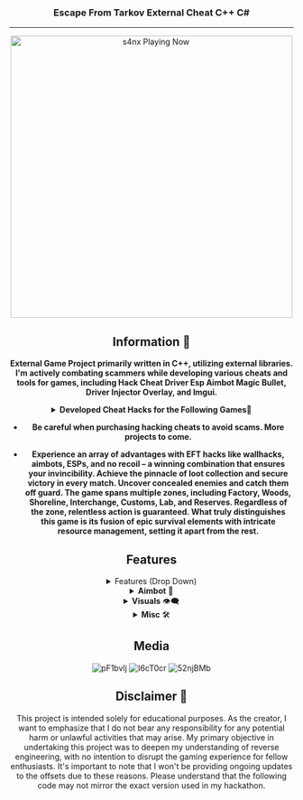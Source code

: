 <div align="center">


###  Escape From Tarkov External Cheat C++ C#
***
<p align="center">
   <img src="https://readme-spotify-status-rho.vercel.app/api/run-spotify-status.py" alt="s4nx Playing Now" width="500" />
<p align="center">


## Information 🌟
**External Game Project primarily written in C++, utilizing external libraries. I'm actively combating scammers while developing various cheats and tools for games, including Hack Cheat Driver Esp Aimbot Magic Bullet, Driver Injector Overlay, and Imgui.**
<details>
<summary><strong>Developed Cheat Hacks for the Following Games🚀</strong></summary>

- Rise Online 🌄
- Apex Legends 🏆
- Bloodhunt 🔍
- Call of Duty: Cold War ☢️
- Call of Duty: Vanguard ⚔️
- Call of Duty: Warzone/MW (Modern Warfare) 🪂
- Dayz 🧟
- Dead By Daylight 🌑
- Destiny 2 ⚔️
- Enlisted 🛡️
- Escape From Tarkov 🏙️
- Fortnite 🛸
- Halo Infinite 🔥
- HyperFlick 🎯
- New Critical Hit 💥
- New World 🌍
- Mir 4 🌌
- Noble 🏰
- Playerunknown's Battlegrounds (PUBG) 🏆
- Steam 🎮
- Rainbow Six Siege 🌈
- Rijin 🐉
- Rogue Company 💣
- Rust 🔧
- Scum 🧟
- Splitgate 🌀
- Super People 🦸
- Unleashed 🌟
- Valorant 🔫
- Spoofer 🔧
- DLL Injector 💉
</details>

- **Be careful when purchasing hacking cheats to avoid scams. More projects to come.**

- **Experience an array of advantages with EFT hacks like wallhacks, aimbots, ESPs, and no recoil – a winning combination that ensures your invincibility. Achieve the pinnacle of loot collection and secure victory in every match. Uncover concealed enemies and catch them off guard. The game spans multiple zones, including Factory, Woods, Shoreline, Interchange, Customs, Lab, and Reserves. Regardless of the zone, relentless action is guaranteed. What truly distinguishes this game is its fusion of epic survival elements with intricate resource management, setting it apart from the rest.**

## Features
<details>
<summary>Features (Drop Down)</summary>
  
* **AIMBOT** 🔫
* **ESP** 👁️
* **SPOOFER** 🛡️
* **DRIVER** 🚗
* **INJECTOR** 💉
</details>

<details>
<summary><b>Aimbot</b> 🔫</summary>
<b>
  
- Different Bones
- Teammates Filter
- Customizable Keys
- Customizable Smooth
- Customizable Field of View

</b>
</details>

<details>
<summary><b>Visuals</b> 👁️‍🗨️</summary>
  
- Player ESP 👤
- Scav ESP 👥
- Scav Boss ESP 👑
- Skeleton 💀
- Box 📦
- Visibility Checks 👁️‍🗨️
- Health ESP ❤️
- Player Weapon + Ammo Count 🔫🧀
- Player ESP Distance 📏
- Item ESP 🛍️
  - Medical 🩺
  - Food 🍔
  - Valuables 💎
  - Keys 🗝️
  - Task 📋
  - Ammo 🧺
  - Attachments 🔧
- Other 📦
  - Container ESP 📦
  - Grenade ESP 💣
  - Extraction ESP 🚪
  - Crosshair ✛
</details>

<details>
<summary><b>Misc</b> 🛠️</summary>
  
- Night Vision 🌙
- Thermal Vision 🌡️
- No Visor 🕶️
- Infinite Stamina ♾️
- Aim Warning ⚠️
</details>

## Media 
![pF1bvlj](https://github.com/MuckPro/1rer/assets/138373919/a9f6cdf7-9555-43af-939b-ee12b5b2f369)
![I6cT0cr](https://github.com/MuckPro/1rer/assets/138373919/13b80887-d51d-4056-ade5-6336f3bd03db)
![52njBMb](https://github.com/MuckPro/1rer/assets/138373919/8b9fef6b-48fb-4c4f-8aeb-a098587545b5)



## Disclaimer 🚧
This project is intended solely for educational purposes. As the creator, I want to emphasize that I do not bear any responsibility for any potential harm or unlawful activities that may arise. My primary objective in undertaking this project was to deepen my understanding of reverse engineering, with no intention to disrupt the gaming experience for fellow enthusiasts. It's important to note that I won't be providing ongoing updates to the offsets due to these reasons. Please understand that the following code may not mirror the exact version used in my hackathon.

</div>
